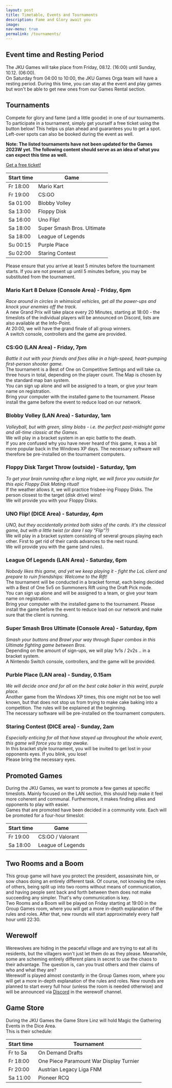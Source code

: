 ```yaml
---
layout: post
title: Timetable, Events and Tournaments
description: Fame and Glory await you
image: 
nav-menu: true
permalink: /tournaments/
---
```


## Event time and Resting Period
The JKU Games will take place from Friday, 08.12. (16:00) until Sunday, 10.12. (06:00).<br>
On Saturday from 04:00 to 10:00, the JKU Games Orga team will have a resting period. During this time, you can stay at the event and play games but won't be able to get new ones from our Games Rental section.

## Tournaments
Compete for glory and fame (and a little goodie) in one of our tournaments.<br>
To participate in a tournament, simply get yourself a free ticket using the button below! This helps us plan ahead and guarantees you to get a spot. Left-over spots can also be booked during the event as well.

**Note: The listed tournaments have not been updated for the Games 2023W yet. The following content should serve as an idea of what you can expect this time as well.**

<a href="https://pretix.eu/jkugames/SoSe23/" target="_blank" rel="noopener noreferrer" class="button img">Get a free ticket!</a>


| Start time | Game                       |
| ---------- | -------------------------- |
| Fr 18:00   | Mario Kart                 |
| Fr 19:00   | CS:GO                      |
| Sa 01:00   | Blobby Volley              |
| Sa 13:00   | Floppy Disk                |
| Sa 16:00   | Uno Flip!                  |
| Sa 18:00   | Super Smash Bros. Ultimate |
| Sa 18:00   | League of Legends          |
| Su 00:15   | Purple Place               |
| Su 02:00   | Staring Contest            |

Please ensure that you arrive at least 5 minutes before the tournament starts. If you are not present up until 5 minutes before, you may be substituted from the tournament.

### Mario Kart 8 Deluxe (Console Area) - Friday, 6pm
<em>Race around in circles in whimsical vehicles, get all the power-ups and knock your enemies off the track.</em><br>
A new Grand Prix will take place every 20 Minutes, starting at 18:00 - the timeslots of the individual players will be announced on Discord, lists are also available at the Info-Point.<br>
At 20:00, we will have the grand finale of all group winners.<br>
A switch console, controllers and the game are provided.

### CS:GO (LAN Area) - Friday, 7pm
<em>Battle it out with your friends and foes alike in a high-speed, heart-pumping first-person shooter game.</em><br>
The tournament is a Best of One on Competitive Settings and will take ca. three hours in total, depending on the player count. The Map is chosen by the standard map ban system.<br>
You can sign up alone and will be assigned to a team, or give your team name on registration.<br>
Bring your computer with the installed game to the tournament. Please install the game before the event to reduce load on our network.

### Blobby Volley (LAN Area) - Saturday, 1am
<em>Volleyball, but with green, slimy blobs - i.e. the perfect past-midnight game and all-time classic at the Games.</em><br>
We will play in a bracket system in an epic battle to the death.<br>
If you are confused why you have never heard of this game, it was a bit more popular back in the Windows XP days.
The necessary software will therefore be pre-installed on the tournament computers.

### Floppy Disk Target Throw (outside) - Saturday, 1pm
<em>To get your brain running after a long night, we will force you outside for this epic Floppy Disk Mating ritual!</em><br>
If the weather allows it, we will practice frisbee-ing Floppy Disks. The person closest to the target (disk drive) wins!<br>
We will provide you with your Floppy Disks.

### UNO Flip! (DICE Area) - Saturday, 4pm
<em>UNO, but they accidentally printed both sides of the cards. It's the classical game, but with a little twist (or dare I say "Flip"?)</em><br>
We will play in a bracket system consisting of several groups playing each other. First to get rid of their cards advances to the next round.<br>
We will provide you with the game (and rules).

### League Of Legends (LAN Area) - Saturday, 6pm
<em>Nobody likes this game, and yet we keep playing it - fight the LoL client and prepare to ruin friendships: Welcome to the Rift!</em><br>
The tournament will be conducted in a bracket format, each being decided with a Best of One 5v5 on Summoners Rift using the Draft Pick mode.<br>
You can sign up alone and will be assigned to a team, or give your team name on registration.<br>
Bring your computer with the installed game to the tournament. Please install the game before the event to reduce load on our network and make sure that the client is running.

### Super Smash Bros Ultimate (Console Area) - Saturday, 6pm
<em>Smash your buttons and Brawl your way through Super combos in this Ultimate fighting game between Bros.</em><br>
Depending on the amount of sign-ups, we will play 1v1s / 2v2s .. in a bracket system.<br>
A Nintendo Switch console, controllers, and the game will be provided.

### Purble Place (LAN area) - Sunday, 0.15am
<em>We will decide once and for all on the best cake baker in this weird, purple place.</em><br>
Another game from the Windows XP times, this one might not be too well known, but that does not stop us from trying to make cake baking into a competition. The rules will be explained at the beginning.<br>
The necessary software will be pre-installed on the tournament computers.

### Staring Contest (DICE area) - Sunday, 2am
<em>Especially enticing for all that have stayed up throughout the whole event, this game will force you to stay awake.</em><br>
In this bracket style tournament, you will be invited to get lost in your opponents eyes. If you blink, you lose!<br>
Please bring the necessary eyes.

## Promoted Games

During the JKU Games, we want to promote a few games at specific timeslots. Mainly focused on the LAN section, this should help make it feel more coherent and communal. Furthermore, it makes finding allies and opponents to play with easier.<br>
Games that are promoted have been decided in a community vote. Each will be promoted for a four-hour timeslot:

| Start time | Game              |
| ---------- | ----------------- |
| Fr 19:00   | CS:GO / Valorant  |
| Sa 18:00   | League of Legends |

## Two Rooms and a Boom

This group game will have you protect the president, assassinate him, or sow chaos doing an entirely different task. Of course, not knowing the roles of others, being split up into two rooms without means of communication, and having people sent back and forth between them does not make succeeding any simpler. That's why communication is key.<br>
Two Rooms and a Boom will be played on Friday starting at 19:00 in the Group Games room, where you will get a more in-depth explanation of the rules and roles.
After that, new rounds will start approximately every half hour until 22:30.

## Werewolf

Werewolves are hiding in the peaceful village and are trying to eat all its residents, but the villagers won't just let them do as they please. Meanwhile, some are scheming entirely different plans in secret to use the chaos to their advantage. The question is, can you trust others and their claims of who and what they are?<br>
Werewolf is played almost constantly in the Group Games room, where you will get a more in-depth explanation of the rules and roles.
New rounds are planned to start every full hour (unless the room is needed otherwise) and will be announced via <a href="{{ site.discord_url }}">Discord</a> in the werewolf channel.

## Game Store 

During the JKU Games the Game Store Linz will hold Magic the Gathering Events in the Dice Area.<br>
This is their schedule:

| Start time | Tournament       |
| ---------- | -----------------|
| Fr to Sa   | On Demand Drafts	        |
| Fr 18:00   | One Piece Paramount War Display Turnier		|
| Fr 20:00   | Austrian Legacy Liga FNM		|
| Sa 11:00   | Pioneer RCQ		|


